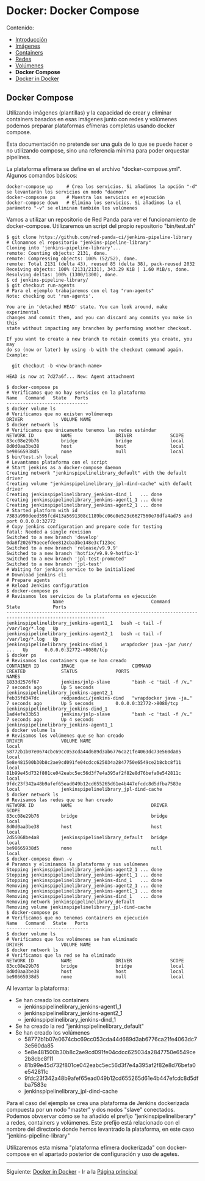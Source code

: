 # Docker: Docker Compose

Contenido:

- [Introducción](../docker.md)
- [Imágenes](docker-images.md)
- [Containers](docker-networks.md)
- [Redes](docker-networks.md)
- [Volúmenes](docker-volumes.md)
- **Docker Compose**
- [Docker in Docker](docker-in-docker.md)

## Docker Compose

Utilizando imágenes (plantillas) y la capacidad de crear y eliminar containers basados en esas imágenes junto con redes y volúmenes podemos preparar plataformas efímeras completas usando docker compose.

Esta documentación no pretende ser una guía de lo que se puede hacer o no utilizando compose, sino una referencia mínima para poder orquestar pipelines.

La plataforma efímera se define en el archivo "docker-compose.yml". Algunos comandos básicos:

```shell
docker-compose up     # Crea los servicios. Si añadimos la opción "-d" se levantarán los servicios en modo "daemon"
docker-compsose ps    # Muestra los servicios en ejecución
docker-compose down   # Elimina los servicios. Si añadimos la el parámetro "-v" se eliminan también los volúmenes
```

Vamos a utilizar un repositorio de Red Panda para ver el funcionamiento de docker-compose. Utilizaremos un script del propio repositorio "bin/test.sh"

```shell
$ git clone https://github.com/red-panda-ci/jenkins-pipeline-library                            # Clonamnos el repositorio "jenkins-pipeline-library"
Cloning into 'jenkins-pipeline-library'...
remote: Counting objects: 2131, done.
remote: Compressing objects: 100% (52/52), done.
remote: Total 2131 (delta 43), reused 85 (delta 38), pack-reused 2032
Receiving objects: 100% (2131/2131), 343.29 KiB | 1.60 MiB/s, done.
Resolving deltas: 100% (1300/1300), done.
$ cd jenkins-pipeline-library/
$ git checkout run-agents                                                                       # Para el ejemplo trabajaremos con el tag "run-agents"
Note: checking out 'run-agents'.

You are in 'detached HEAD' state. You can look around, make experimental
changes and commit them, and you can discard any commits you make in this
state without impacting any branches by performing another checkout.

If you want to create a new branch to retain commits you create, you may
do so (now or later) by using -b with the checkout command again. Example:

  git checkout -b <new-branch-name>

HEAD is now at 7d27a6f... New: Agent attachment

$ docker-compose ps                                                                             # Verificamos que no hay servicios en la plataforma
Name   Command   State   Ports
------------------------------
$ docker volume ls                                                                              # Verificamos que no existen volúmeneqs
DRIVER              VOLUME NAME
$ docker network ls                                                                             # Verificamos que únicamente tenemos las redes estándar
NETWORK ID          NAME                DRIVER              SCOPE
83cc08e29b76        bridge              bridge              local
8d0d0aa3be38        host                host                local
be98665938d5        none                null                local
$ bin/test.sh local                                                                             # Levantamos plataforma con el script
# Start jenkins as a docker-compose daemon
Creating network "jenkinspipelinelibrary_default" with the default driver
Creating volume "jenkinspipelinelibrary_jpl-dind-cache" with default driver
Creating jenkinspipelinelibrary_jenkins-dind_1   ... done
Creating jenkinspipelinelibrary_jenkins-agent1_1 ... done
Creating jenkinspipelinelibrary_jenkins-agent2_1 ... done
# Started platform with id 7383a990deed595fcd413a5691308c1189bcc06e8e523c6627560e78dfa4ad75 and port 0.0.0.0:32772
# Copy jenkins configuration and prepare code for testing
fatal: Needed a single revision
Switched to a new branch 'develop'
0da8f202679aecefdee812cba3be148e3cf123ec
Switched to a new branch 'release/v9.9.9'
Switched to a new branch 'hotfix/v9.9.9-hotfix-1'
Switched to a new branch 'jpl-test-promoted'
Switched to a new branch 'jpl-test'
# Waiting for jenkins service to be initialized
# Download jenkins cli
# Prepare agents
# Reload Jenkins configuration
$ docker-compose ps                                                                             # Revisamos los servicios de la plataforma en ejecución
                 Name                                Command               State            Ports
----------------------------------------------------------------------------------------------------------
jenkinspipelinelibrary_jenkins-agent1_1   bash -c tail -f /var/log/*.log   Up
jenkinspipelinelibrary_jenkins-agent2_1   bash -c tail -f /var/log/*.log   Up
jenkinspipelinelibrary_jenkins-dind_1     wrapdocker java -jar /usr/ ...   Up      0.0.0.0:32772->8080/tcp
$ docker ps                                                                                     # Revisamos los containers que se han creado
CONTAINER ID        IMAGE                     COMMAND                  CREATED             STATUS              PORTS                     NAMES
1833d2576f67        jenkins/jnlp-slave        "bash -c 'tail -f /v…"   7 seconds ago       Up 5 seconds                                  jenkinspipelinelibrary_jenkins-agent2_1
feb35fd347dc        redpandaci/jenkins-dind   "wrapdocker java -ja…"   7 seconds ago       Up 5 seconds        0.0.0.0:32772->8080/tcp   jenkinspipelinelibrary_jenkins-dind_1
1ad4efe33b53        jenkins/jnlp-slave        "bash -c 'tail -f /v…"   7 seconds ago       Up 4 seconds                                  jenkinspipelinelibrary_jenkins-agent1_1
$ docker volume ls                                                                              # Revisamos los volúmenes que se han creado
DRIVER              VOLUME NAME
local               58772b1b07e0674cbc69cc053cda44d689d3ab6776ca21fe4063dc73e560da85
local               5e8e481500b30b8c2ae9cd091fe04cdcc625034a2847750e6549ce2b8cbc8f11
local               81b99e45d732f801ce042eabc5ec56d3f7e4a395af2f82e8d76befa0e542811c
local               9fdc23f342a48b9afef65ead049b12cd655265d61e4b447efcdc8d5dfba7583e
local               jenkinspipelinelibrary_jpl-dind-cache
$ docker network ls                                                                             # Revisamos las redes que se han creado
NETWORK ID          NAME                             DRIVER              SCOPE
83cc08e29b76        bridge                           bridge              local
8d0d0aa3be38        host                             host                local
2d55068be4a8        jenkinspipelinelibrary_default   bridge              local
be98665938d5        none                             null                local
$ docker-compose down -v                                                                        # Paramos y eliminamos la plataforma y sus volúmenes
Stopping jenkinspipelinelibrary_jenkins-agent2_1 ... done
Stopping jenkinspipelinelibrary_jenkins-agent1_1 ... done
Stopping jenkinspipelinelibrary_jenkins-dind_1   ... done
Removing jenkinspipelinelibrary_jenkins-agent2_1 ... done
Removing jenkinspipelinelibrary_jenkins-agent1_1 ... done
Removing jenkinspipelinelibrary_jenkins-dind_1   ... done
Removing network jenkinspipelinelibrary_default
Removing volume jenkinspipelinelibrary_jpl-dind-cache
$ docker-compose ps                                                                             # Verificamos que no tenemos containers en ejecución
Name   Command   State   Ports
------------------------------
$ docker volume ls                                                                              # Verificamos que los volúmenes se han eliminado
DRIVER              VOLUME NAME
$ docker network ls                                                                             # Verificamos que la red se ha eliminado
NETWORK ID          NAME                DRIVER              SCOPE
83cc08e29b76        bridge              bridge              local
8d0d0aa3be38        host                host                local
be98665938d5        none                null                local
```

Al levantar la plataforma:

- Se han creado los containers
  - jenkinspipelinelibrary_jenkins-agent1_1
  - jenkinspipelinelibrary_jenkins-agent2_1
  - jenkinspipelinelibrary_jenkins-dind_1
- Se ha creado la red "jenkinspipelinelibrary_default"
- Se han creado los volúmenes
  - 58772b1b07e0674cbc69cc053cda44d689d3ab6776ca21fe4063dc73e560da85
  - 5e8e481500b30b8c2ae9cd091fe04cdcc625034a2847750e6549ce2b8cbc8f11
  - 81b99e45d732f801ce042eabc5ec56d3f7e4a395af2f82e8d76befa0e542811c
  - 9fdc23f342a48b9afef65ead049b12cd655265d61e4b447efcdc8d5dfba7583e
  - jenkinspipelinelibrary_jpl-dind-cache

Para el caso del ejemplo se crea una plataforma de Jenkins dockerizada compuesta por un nodo "master" y dos nodos "slave" conectados. Podemos obvservar cómo se ha añadido el prefijo "jenkinspipelineliberary" a redes, containers y volúmenes. Este prefijo está relacionado con el nombre del directorio donde hemos levantrado la plataforma, en este caso "jenkins-pipeline-library"

Utilizaremos esta misma "plataforma efímera dockerizada" con docker-compose en el apartado posterior de configuración y uso de agetes.

---

Siguiente: [Docker in Docker](docker-in-docker.md) - Ir a la [Página principal](toc.md)
